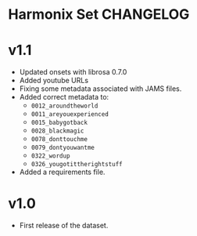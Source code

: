 Harmonix Set CHANGELOG
======================

v1.1
====

- Updated onsets with librosa 0.7.0
- Added youtube URLs
- Fixing some metadata associated with JAMS files.
- Added correct metadata to:
    - `0012_aroundtheworld`
    - `0011_areyouexperienced`
    - `0015_babygotback`
    - `0028_blackmagic`
    - `0078_donttouchme`
    - `0079_dontyouwantme`
    - `0322_wordup`
    - `0326_yougotittherightstuff`
- Added a requirements file.

v1.0
====

- First release of the dataset.
